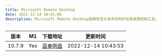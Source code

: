 ```yaml
---
title: Microsoft Remote Desktop
date: 2022-12-14 10:41:06
description: Microsoft Remote Desktop是微软官方发布的RDP远程桌面控制工具。
---
```


|  版本  | M1  | 下载地址                                         | 更新时间            |
| :----: | --- | ------------------------------------------------ | ------------------- |
| 10.7.9 | Yes | [蓝奏网盘](https://465.lanzout.com/iam5a0impnba) | 2022-12-14 10:43:53 |
